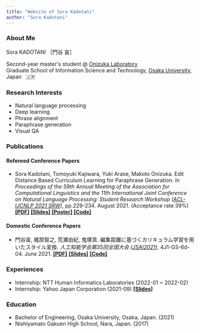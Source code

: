 ```yaml
---
title: "Website of Sora Kadotani"
author: "Sora Kadotani"
---
```


### About Me
  Sora KADOTANI  ［門谷 宙］

Second-year master's student @
[Onizuka Laboratory](http://www-bigdata.ist.osaka-u.ac.jp/en/home/) \
Graduate School of Information Science and Technology, [Osaka University](https://www.osaka-u.ac.jp/en), Japan
&nbsp; :jp:


### Research Interests
* Natural language processing
* Deep learning
* Phrase alignment
* Paraphrase generation
* Visual QA


### Publications
#### Refereed Conference Papers
* Sora Kadotani, Tomoyuki Kajiwara, Yuki Arase, Makoto Onizuka.
  Edit Distance Based Curriculum Learning for Paraphrase Generation.
  *In Proceedings of the 59th Annual Meeting of the Association for Computational Linguistics and the 11th International Joint Conference on Natural Language Processing: Student Research Workshop
  ([ACL-IJCNLP 2021 SRW](https://sites.google.com/view/acl-ijcnlp-2021-srw/))*, pp.229-234. August 2021. (Acceptance rate 39%)
  **[[PDF]](https://aclanthology.org/2021.acl-srw.24/)**
  **[[Slides]](/pdf/acl2021srw_slides.pdf)**
  **[[Poster]](/pdf/acl2021srw_poster.pdf)**
  **[[Code]](https://github.com/kadotani-ist/cl_paraphrase)**

#### Domestic Conference Papers
* 門谷宙, 梶原智之, 荒瀬由紀, 鬼塚真.
  編集距離に基づくカリキュラム学習を用いたスタイル変換.
  *人工知能学会第35回全国大会 ([JSAI2021](https://www.ai-gakkai.or.jp/jsai2021/))*, 4J1-GS-6d-04. June 2021.
  **[[PDF]](https://www.jstage.jst.go.jp/article/pjsai/JSAI2021/0/JSAI2021_4J1GS6d04/_article/-char/ja/)**
  **[[Slides]](/pdf/jsai2021_slides.pdf)**
  **[[Code]](https://github.com/kadotani-ist/cl_paraphrase)**


### Experiences
* Internship: NTT Human Informatics Laboratories (2022-01 ~ 2022-02)
* Internship: Yahoo Japan Corporation (2021-09)
  **[[Slides]](/pdf/yahoo_slides.pdf)**


### Education
* Bachelor of Engineering, Osaka University, Osaka, Japan. (2021)
* Nishiyamato Gakuen High School, Nara, Japan. (2017)
